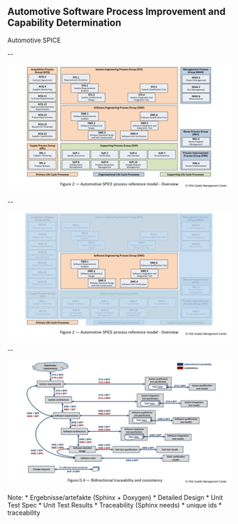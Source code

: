 <!-- .slide: data-transition="none-out" -->

## Automotive Software Process Improvement and Capability Determination

Automotive SPICE

--

<!-- .slide: data-transition="zoom-in none-out" -->

![](images/aspice_model.png)

--

<!-- .slide: data-transition="fade" -->

![](images/aspice_model_swe.png)

--

![](images/aspice_traceability.png)

Note:
    * Ergebnisse/artefakte (Sphinx + Doxygen)
      * Detailed Design
      * Unit Test Spec
      * Unit Test Results
    * Traceability (Sphinx needs)
      * unique ids
      * traceability
